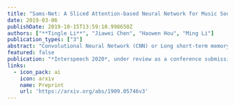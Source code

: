 ```yaml
---
title: "Sams-Net: A Sliced Attention-based Neural Network for Music Source Separation"
date: 2019-03-06
publishDate: 2019-10-15T13:59:10.998650Z
authors: ["**Tingle Li**", "Jiawei Chen", "Haowen Hou", "Ming Li"]
publication_types: ["3"]
abstract: "Convolutional Neural Network (CNN) or Long short-term memory (LSTM) based models with the input of spectrogram or waveforms are commonly used for deep learning based audio source separation. In this paper, we propose a Sliced Attention-based neural network (Sams-Net) in the spectrogram domain for the music source separation task. It enables spectral feature interactions with multi-head attention mechanism, achieves easier parallel computing and has a larger receptive field compared with LSTMs and CNNs respectively. Experimental results on the MUSDB18 dataset show that the proposed method, with fewer parameters, outperforms most of the state-of-the-art DNN-based methods."
featured: false
publication: "*Interspeech 2020*, under review as a conference submission"
links:
  - icon_pack: ai
    icon: arxiv
    name: Preprint
    url: 'https://arxiv.org/abs/1909.05746v3'
---
```


